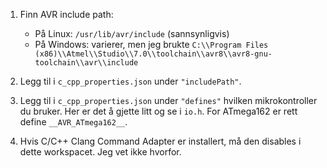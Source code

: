 
1. Finn AVR include path:
    * På Linux: `/usr/lib/avr/include` (sannsynligvis)
    * På Windows: varierer, men jeg brukte `C:\\Program Files (x86)\\Atmel\\Studio\\7.0\\toolchain\\avr8\\avr8-gnu-toolchain\\avr\\include`

2. Legg til i `c_cpp_properties.json` under `"includePath"`. 

3. Legg til i `c_cpp_properties.json` under `"defines"` hvilken mikrokontroller du bruker. Her er det å gjette litt og se i `io.h`. For ATmega162 er rett define `__AVR_ATmega162__`.

4. Hvis C/C++ Clang Command Adapter er installert, må den disables i dette workspacet. Jeg vet ikke hvorfor. 

